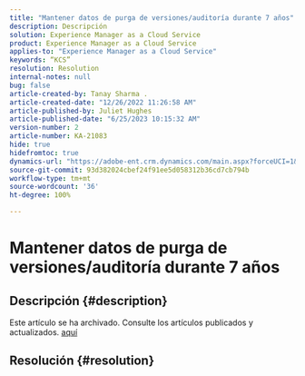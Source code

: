 ```yaml
---
title: "Mantener datos de purga de versiones/auditoría durante 7 años"
description: Descripción
solution: Experience Manager as a Cloud Service
product: Experience Manager as a Cloud Service
applies-to: "Experience Manager as a Cloud Service"
keywords: “KCS”
resolution: Resolution
internal-notes: null
bug: false
article-created-by: Tanay Sharma .
article-created-date: "12/26/2022 11:26:58 AM"
article-published-by: Juliet Hughes
article-published-date: "6/25/2023 10:15:32 AM"
version-number: 2
article-number: KA-21083
hide: true
hidefromtoc: true
dynamics-url: "https://adobe-ent.crm.dynamics.com/main.aspx?forceUCI=1&pagetype=entityrecord&etn=knowledgearticle&id=beedc534-1085-ed11-81ac-6045bd006239"
source-git-commit: 93d382024cbef24f91ee5d058312b36cd7cb794b
workflow-type: tm+mt
source-wordcount: '36'
ht-degree: 100%

---
```


# Mantener datos de purga de versiones/auditoría durante 7 años

## Descripción {#description}

Este artículo se ha archivado. Consulte los artículos publicados y actualizados. [aquí](https://experienceleague.adobe.com/search.html?lang=es#sort=relevancy)

## Resolución {#resolution}

